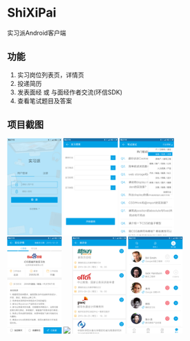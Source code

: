 # ShiXiPai
实习派Android客户端

## 功能
  1. 实习岗位列表页，详情页
  2. 投递简历 
  3. 发表面经 或 与面经作者交流(环信SDK)
  4. 查看笔试题目及答案
  
## 项目截图
<img src="https://github.com/NewDolphin/ShiXiPai/blob/master/picture/1.jpg" width = "25%" />

<img src="https://github.com/NewDolphin/ShiXiPai/blob/master/picture/2.jpg" width = "25%" />

<img src="https://github.com/NewDolphin/ShiXiPai/blob/master/picture/3.jpg" width = "25%" />

<img src="https://github.com/NewDolphin/ShiXiPai/blob/master/picture/4.jpg" width = "25%" />

<img src="https://github.com/NewDolphin/ShiXiPai/blob/master/picture/5.jpg" width = "25%" />

<img src="https://github.com/NewDolphin/ShiXiPai/blob/master/picture/6.jpg" width = "25%" />

<img src="https://github.com/NewDolphin/ShiXiPai/blob/master/picture/7.jpg" width = "25%" />
